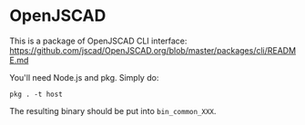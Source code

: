# OpenJSCAD
This is a package of OpenJSCAD CLI interface: https://github.com/jscad/OpenJSCAD.org/blob/master/packages/cli/README.md

You'll need Node.js and pkg. Simply do:
```
pkg . -t host
```

The resulting binary should be put into `bin_common_XXX`.